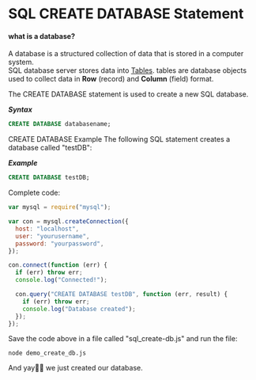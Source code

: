 # SQL CREATE DATABASE Statement

#### what is a database?

A database is a structured collection of data that is stored in a computer system.<br>
SQL database server stores data into [Tables](4-sql-create-table.md). tables are database objects used to collect data in **Row** (record) and **Column** (field) format.

The CREATE DATABASE statement is used to create a new SQL database.

**_Syntax_**

```sql
CREATE DATABASE databasename;
```

CREATE DATABASE Example
The following SQL statement creates a database called "testDB":

**_Example_**

```sql
CREATE DATABASE testDB;
```

Complete code:

```javascript
var mysql = require("mysql");

var con = mysql.createConnection({
  host: "localhost",
  user: "yourusername",
  password: "yourpassword",
});

con.connect(function (err) {
  if (err) throw err;
  console.log("Connected!");

  con.query("CREATE DATABASE testDB", function (err, result) {
    if (err) throw err;
    console.log("Database created");
  });
});
```

Save the code above in a file called "sql_create-db.js" and run the file:

```
node demo_create_db.js
```

And yay🎉🎉 we just created our database.
